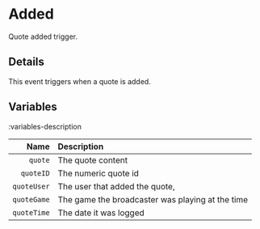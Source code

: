 # Added
Quote added trigger.

## Details
This event triggers when a quote is added.

## Variables
:variables-description

Name | Description
----:|:------------
`quote` | The quote content
`quoteID` | The numeric quote id
`quoteUser` | The user that added the quote,
`quoteGame` | The game the broadcaster was playing at the time
`quoteTime` | The date it was logged